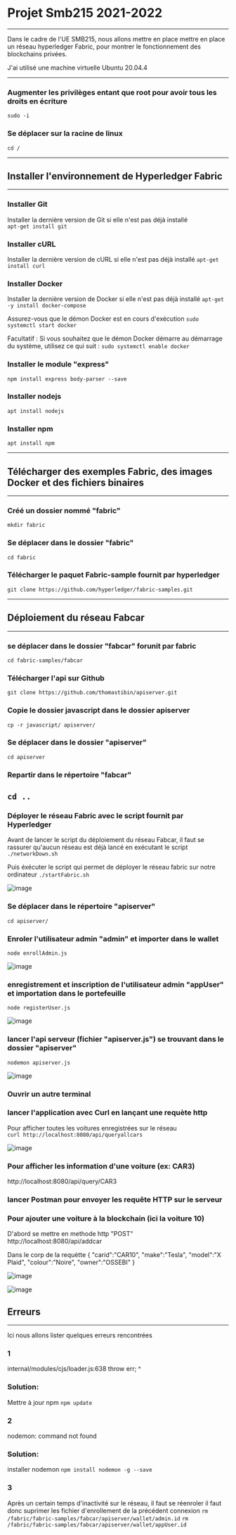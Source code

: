 # Projet Smb215 2021-2022

----------------------------------------

Dans le cadre de l'UE SMB215, nous allons mettre en place mettre en place un réseau hyperledger Fabric, pour montrer le fonctionnement des blockchains privées.

J'ai utilisé une machine virtuelle Ubuntu 20.04.4

--------------------------------------------------------------------

### Augmenter les privilèges entant que root pour avoir tous les droits en écriture 
`sudo -i`

### Se déplacer sur la racine de linux  
`cd /`

--------------------------------------------------------------------
## Installer l'environnement de Hyperledger Fabric
---  

### Installer Git  
Installer la dernière version de Git si elle n'est pas déjà installé  
`apt-get install git`  

### Installer cURL  
Installer la dernière version de cURL si elle n'est pas déjà installé 
`apt-get install curl`   

### Installer Docker     
Installer la dernière version de Docker si elle n'est pas déjà installé 
`apt-get -y install docker-compose`    
  
Assurez-vous que le démon Docker est en cours d'exécution
`sudo systemctl start docker`  
  
Facultatif : Si vous souhaitez que le démon Docker démarre au démarrage du système, utilisez ce qui suit :
`sudo systemctl enable docker`

### Installer le module "express"
`npm install express body-parser --save`

### Installer nodejs
`apt install nodejs`

### Installer npm
`apt install npm`

--------------------------------------------------------------------
## Télécharger des exemples Fabric, des images Docker et des fichiers binaires
---
### Créé un dossier nommé "fabric"    
`mkdir fabric`

### Se déplacer dans le dossier "fabric"  
`cd fabric` 

### Télécharger le paquet Fabric-sample fournit par hyperledger 
`git clone https://github.com/hyperledger/fabric-samples.git`

--------------------------------------------------------------------
## Déploiement du réseau Fabcar
---
### se déplacer dans le dossier "fabcar" forunit par fabric
`cd fabric-samples/fabcar`

### Télécharger l'api sur Github
`git clone https://github.com/thomastibin/apiserver.git`

### Copie le dossier javascript dans le dossier apiserver
`cp -r javascript/ apiserver/`

### Se déplacer dans le dossier "apiserver"
`cd apiserver`

### Repartir dans le répertoire "fabcar"
`cd ..`
--------------------------------------------------------------------
### Déployer le réseau Fabric avec le script fournit par Hyperledger   
Avant de lancer le script du déploiement du réseau Fabcar, il faut se rassurer qu'aucun réseau est déjà lancé en exécutant le script 
`./networkDown.sh`

Puis éxécuter le script qui permet de déployer le réseau fabric sur notre ordinateur
`./startFabric.sh`

![image](https://user-images.githubusercontent.com/93784527/172252052-bca2e3b7-41a8-4b6b-a75c-e63a2728e573.png)


### Se déplacer dans le répertoire "apiserver"   
`cd apiserver/`

### Enroler l'utilisateur admin "admin" et importer dans le wallet  
`node enrollAdmin.js`

![image](https://user-images.githubusercontent.com/93784527/172252135-10740179-7945-4e5d-a952-9422743cf0d5.png)


### enregistrement et inscription de l'utilisateur admin "appUser" et importation dans le portefeuille  
`node registerUser.js`

![image](https://user-images.githubusercontent.com/93784527/172252154-69cf77e6-38cd-459c-83af-b63d4a072bee.png)


### lancer l'api serveur (fichier "apiserver.js") se trouvant dans le dossier "apiserver"   
`nodemon apiserver.js`

![image](https://user-images.githubusercontent.com/93784527/172252224-07684434-334d-4e9e-941c-a03227c56777.png)


### Ouvrir un autre terminal

### lancer l'application avec Curl en lançant une requète http  
Pour afficher toutes les voitures enregistrées sur le réseau  
`curl http://localhost:8080/api/queryallcars` 

![image](https://user-images.githubusercontent.com/93784527/172252277-b456865d-08fc-4b20-997a-306153c754f0.png)


### Pour afficher les information d'une voiture (ex: CAR3)
http://localhost:8080/api/query/CAR3


### lancer Postman pour envoyer les requête HTTP sur le serveur 

### Pour ajouter une voiture à la blockchain (ici la voiture 10)   
D'abord se mettre en methode http "POST"
http://localhost:8080/api/addcar

Dans le corp de la requètte
{
    "carid":"CAR10",
    "make":"Tesla",
    "model":"X Plaid",
    "colour":"Noire",
    "owner":"OSSEBI"
}

![image](https://user-images.githubusercontent.com/93784527/172251838-8d59114c-8583-4b2b-829e-d3f8e55b4e07.png)

![image](https://user-images.githubusercontent.com/93784527/172251910-8fd63ed1-a38d-4470-9f39-49c358ba8eb2.png)



## Erreurs 
--------------------------------------------------------------------
Ici nous allons lister quelques erreurs rencontrées 

### 1
internal/modules/cjs/loader.js:638
    throw err;
    ^
### Solution:
Mettre à jour npm
`npm update`

### 2
nodemon: command not found
### Solution:
installer nodemon
`npm install nodemon -g --save`

### 3
Après un certain temps d'inactivité sur le réseau, il faut se réenroler il faut donc suprimer les fichier d'enrollement de la précédent connexion
`rm /fabric/fabric-samples/fabcar/apiserver/wallet/admin.id`
`rm /fabric/fabric-samples/fabcar/apiserver/wallet/appUser.id` 
